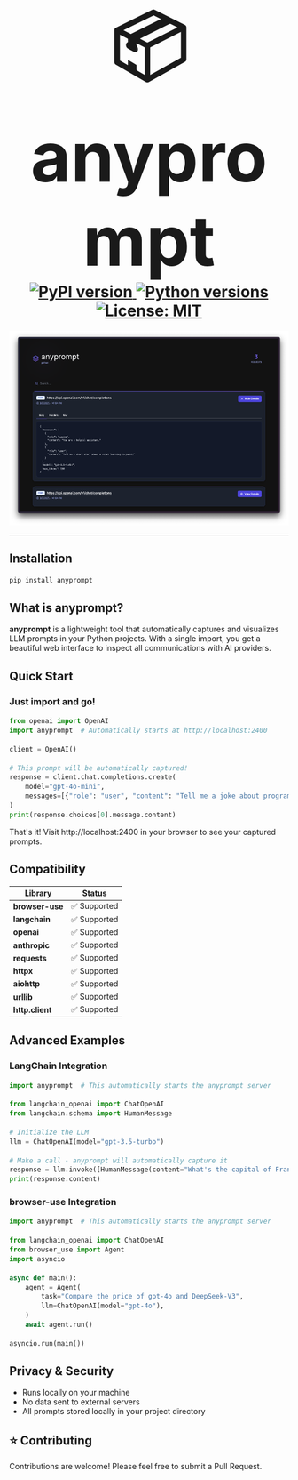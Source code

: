 <h1 align="center">
    <span style="font-size: 125px;">📦</span><br>
    <span style="font-size: 125px;">anyprompt</span>
  <br>
  <a href="https://github.com/anyprompt/anyprompt">
    <img src="https://img.shields.io/pypi/v/anyprompt.svg" alt="PyPI version">
    <img src="https://img.shields.io/pypi/pyversions/anyprompt.svg" alt="Python versions">
    <img src="https://img.shields.io/badge/License-MIT-blue.svg" alt="License: MIT">
  </a>
</h1>

<p align="center">
  <img src="screenshot.png" alt="anyprompt" height="350">
</p>

---

## Installation

```bash
pip install anyprompt
```

## What is anyprompt?

**anyprompt** is a lightweight tool that automatically captures and visualizes LLM prompts in your Python projects. With a single import, you get a beautiful web interface to inspect all communications with AI providers.

## Quick Start

### Just import and go!

```python
from openai import OpenAI
import anyprompt  # Automatically starts at http://localhost:2400

client = OpenAI()

# This prompt will be automatically captured!
response = client.chat.completions.create(
    model="gpt-4o-mini",
    messages=[{"role": "user", "content": "Tell me a joke about programming"}]
)
print(response.choices[0].message.content)
```

That's it! Visit http://localhost:2400 in your browser to see your captured prompts.

## Compatibility

| Library | Status |
|-------------------|--------|
| **browser-use** | ✅ Supported |
| **langchain** | ✅ Supported |
| **openai** | ✅ Supported |
| **anthropic** | ✅ Supported |
| **requests** | ✅ Supported |
| **httpx** | ✅ Supported |
| **aiohttp** | ✅ Supported |
| **urllib** | ✅ Supported |
| **http.client** | ✅ Supported |

## Advanced Examples

### LangChain Integration

```python
import anyprompt  # This automatically starts the anyprompt server

from langchain_openai import ChatOpenAI
from langchain.schema import HumanMessage

# Initialize the LLM
llm = ChatOpenAI(model="gpt-3.5-turbo")

# Make a call - anyprompt will automatically capture it
response = llm.invoke([HumanMessage(content="What's the capital of France?")])
print(response.content)
```

### browser-use Integration

```python
import anyprompt  # This automatically starts the anyprompt server

from langchain_openai import ChatOpenAI
from browser_use import Agent
import asyncio

async def main():
    agent = Agent(
        task="Compare the price of gpt-4o and DeepSeek-V3",
        llm=ChatOpenAI(model="gpt-4o"),
    )
    await agent.run()

asyncio.run(main())
```

## Privacy & Security

- Runs locally on your machine
- No data sent to external servers
- All prompts stored locally in your project directory

## ⭐ Contributing

Contributions are welcome! Please feel free to submit a Pull Request.
